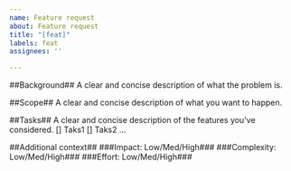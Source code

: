 ```yaml
---
name: Feature request
about: Feature request
title: "[feat]"
labels: feat
assignees: ''

---
```


##Background##
A clear and concise description of what the problem is.

##Scope##
A clear and concise description of what you want to happen.

##Tasks##
A clear and concise description of the features you've considered.
[] Taks1
[] Taks2
...

##Additional context##
###Impact: Low/Med/High###
###Complexity: Low/Med/High###
###Effort: Low/Med/High###
